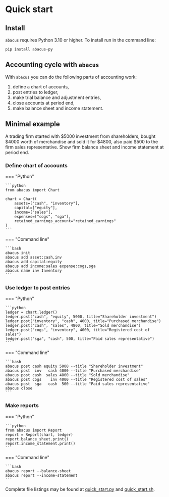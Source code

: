 # Quick start

## Install

`abacus` requires Python 3.10 or higher. To install run in the command line:

```
pip install abacus-py
```

## Accounting cycle with `abacus`

With `abacus` you can do the following parts of accounting work:

1. define a chart of accounts,
2. post entries to ledger,
3. make trial balance and adjustment entries,
4. close accounts at period end,
5. make balance sheet and income statement.

## Minimal example

A trading firm started with $5000 investment from shareholders,
bought $4000 worth of merchandise and sold it for $4800,
also paid $500 to the firm sales representative.
Show firm balance sheet and income statement at period end.

### Define chart of accounts

=== "Python"

    ```python
    from abacus import Chart

    chart = Chart(
        assets=["cash", "inventory"],
        capital=["equity"],
        income=["sales"],
        expenses=["cogs", "sga"],
        retained_earnings_account="retained_earnings"
    )
    ```

=== "Command line"

    ```bash
    abacus init
    abacus add asset:cash,inv
    abacus add capital:equity
    abacus add income:sales expense:cogs,sga
    abacus name inv Inventory
    ```

### Use ledger to post entries

=== "Python"

    ```python
    ledger = chart.ledger()
    ledger.post("cash", "equity", 5000, title="Shareholder investment")
    ledger.post("inventory", "cash", 4000, title="Purchased merchandise")
    ledger.post("cash", "sales", 4800, title="Sold merchandise")
    ledger.post("cogs", "inventory", 4000, title="Registered cost of sales")
    ledger.post("sga", "cash", 500, title="Paid sales representative")
    ```

=== "Command line"

    ```bash
    abacus post cash equity 5000 --title "Shareholder investment"
    abacus post  inv   cash 4000 --title "Purchased merchandise"
    abacus post cash  sales 4800 --title "Sold merchandise"
    abacus post cogs    inv 4000 --title "Registered cost of sales"
    abacus post  sga   cash  500 --title "Paid sales representative"
    abacus close
    ```

### Make reports

=== "Python"

    ```python
    from abacus import Report
    report = Report(chart, ledger)
    report.balance_sheet.print()
    report.income_statement.print()
    ```

=== "Command line"

    ```bash
    abacus report --balance-sheet
    abacus report --income-statement
    ```

Complete file listings may be found at [quick_start.py](quick_start.py)
and [quick_start.sh](quick_start.sh).

